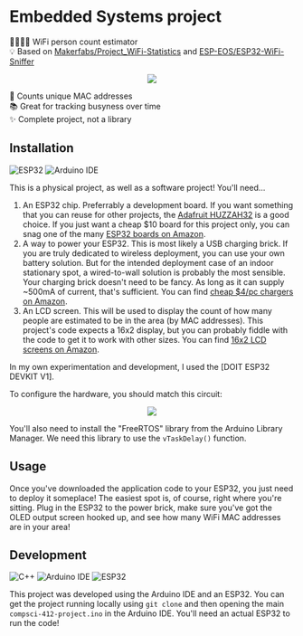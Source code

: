 # Embedded Systems project

👨‍👩‍👧‍👦 WiFi person count estimator \
💡 Based on [Makerfabs/Project_WiFi-Statistics] and [ESP-EOS/ESP32-WiFi-Sniffer]

<div align="center">

[![](https://img.youtube.com/vi/R-2aqAtgXY8/0.jpg)](https://www.youtube.com/watch?v=R-2aqAtgXY8)

</div>

📡 Counts unique MAC addresses \
📚 Great for tracking busyness over time \
✨ Complete project, not a library

## Installation

![ESP32](https://img.shields.io/static/v1?style=for-the-badge&message=ESP32&color=E7352C&logo=Espressif&logoColor=FFFFFF&label=)
![Arduino IDE](https://img.shields.io/static/v1?style=for-the-badge&message=Arduino+IDE&color=00979D&logo=Arduino&logoColor=FFFFFF&label=)

This is a physical project, as well as a software project! You'll need...

1. An ESP32 chip. Preferrably a development board. If you want something that
   you can reuse for other projects, the [Adafruit HUZZAH32] is a good choice.
   If you just want a cheap $10 board for this project only, you can snag one of
   the many [ESP32 boards on Amazon].
2. A way to power your ESP32. This is most likely a USB charging brick. If you
   are truly dedicated to wireless deployment, you can use your own battery
   solution. But for the intended deployment case of an indoor stationary spot,
   a wired-to-wall solution is probably the most sensible. Your charging brick
   doesn't need to be fancy. As long as it can supply ~500mA of current, that's
   sufficient. You can find [cheap $4/pc chargers on Amazon].
3. An LCD screen. This will be used to display the count of how many people are
   estimated to be in the area (by MAC addresses). This project's code expects a
   16x2 display, but you can probably fiddle with the code to get it to work
   with other sizes. You can find [16x2 LCD screens on Amazon].

In my own experimentation and development, I used the [DOIT ESP32 DEVKIT V1].

To configure the hardware, you should match this circuit:

<div align="center">

![](https://www.circuitschools.com/wp-content/uploads/2020/09/Interfacing-16X2-LCD-module-with-ESP-32-without-using-I2C-adapter.webp)

</div>

You'll also need to install the "FreeRTOS" library from the Arduino Library
Manager. We need this library to use the `vTaskDelay()` function.

## Usage

Once you've downloaded the application code to your ESP32, you just need to
deploy it someplace! The easiest spot is, of course, right where you're sitting.
Plug in the ESP32 to the power brick, make sure you've got the OLED output
screen hooked up, and see how many WiFi MAC addresses are in your area!

## Development

![C++](https://img.shields.io/static/v1?style=for-the-badge&message=C%2B%2B&color=00599C&logo=C%2B%2B&logoColor=FFFFFF&label=)
![Arduino IDE](https://img.shields.io/static/v1?style=for-the-badge&message=Arduino+IDE&color=00979D&logo=Arduino&logoColor=FFFFFF&label=)
![ESP32](https://img.shields.io/static/v1?style=for-the-badge&message=ESP32&color=E7352C&logo=Espressif&logoColor=FFFFFF&label=)

This project was developed using the Arduino IDE and an ESP32. You can get the
project running locally using `git clone` and then opening the main
`compsci-412-project.ino` in the Arduino IDE. You'll need an actual ESP32 to run
the code!

<!-- prettier-ignore-start -->
[adafruit huzzah32]: https://www.adafruit.com/product/3405
[esp32 boards on amazon]: https://www.amazon.com/s?k=esp32+board
[cheap $4/pc chargers on amazon]: https://www.amazon.com/s?k=usb+charger
[16x2 LCD screens on Amazon]: https://www.amazon.com/s?k=arduino+16x2+lcd
[Makerfabs/Project_WiFi-Statistics]: https://github.com/Makerfabs/Project_WiFi-Statistics#readme
[ESP-EOS/ESP32-WiFi-Sniffer]: https://github.com/ESP-EOS/ESP32-WiFi-Sniffer#readme
<!-- prettier-ignore-end -->
